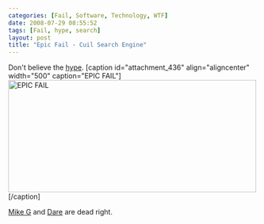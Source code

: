 ```yaml
---
categories: [Fail, Software, Technology, WTF]
date: 2008-07-29 08:55:52
tags: [Fail, hype, search]
layout: post
title: "Epic Fail - Cuil Search Engine"
---
```

Don't believe the <a href="http://www.hurricanesoftwares.com/posts/ex-google-engineers-launched-cuil-a-better-search-engine/" title="Cuil">hype</a>.
[caption id="attachment_436" align="aligncenter" width="500" caption="EPIC FAIL"]<img src="/uploads/2008/07/cuil_fail.png" alt="EPIC FAIL" title="Cuil" width="500" height="227" class="size-full wp-image-436" />[/caption]

<a href="http://twitter.com/MikeG1/statuses/870514922">Mike G</a> and <a href="http://twitter.com/Carnage4Life/statuses/870561061">Dare</a> are dead right.
